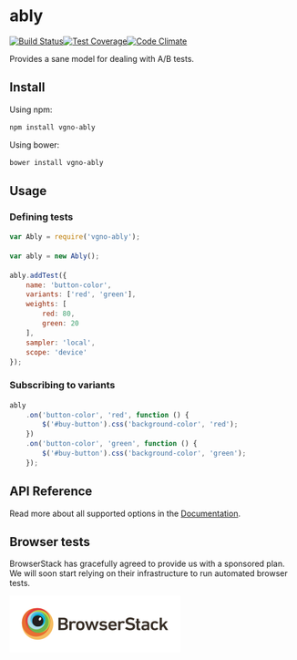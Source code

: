 # ably

[![Build Status](http://img.shields.io/travis/vgno/ably/master.svg?style=flat-square)](https://travis-ci.org/vgno/ably)[![Test Coverage](http://img.shields.io/codeclimate/coverage/github/vgno/ably.svg?style=flat-square)](https://codeclimate.com/github/vgno/ably)[![Code Climate](http://img.shields.io/codeclimate/github/vgno/ably.svg?style=flat-square)](https://codeclimate.com/github/vgno/ably)

Provides a sane model for dealing with A/B tests.

## Install

Using npm:

```bash
npm install vgno-ably
```

Using bower:

```bash
bower install vgno-ably
```

## Usage

### Defining tests

```js
var Ably = require('vgno-ably');

var ably = new Ably();

ably.addTest({
    name: 'button-color',
    variants: ['red', 'green'],
    weights: [
        red: 80,
        green: 20
    ],
    sampler: 'local',
    scope: 'device'
});
```

### Subscribing to variants

```js
ably
    .on('button-color', 'red', function () {
        $('#buy-button').css('background-color', 'red');
    })
    .on('button-color', 'green', function () {
        $('#buy-button').css('background-color', 'green');
    });
```

## API Reference

Read more about all supported options in the [Documentation](docs/index.md).

## Browser tests

BrowserStack has gracefully agreed to provide us with a sponsored plan. We will soon start relying on their infrastructure to run automated browser tests.

![BrowserStack logo](docs/browserstack-logo.png)
